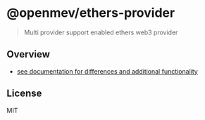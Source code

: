 # @openmev/ethers-provider

> Multi provider support enabled ethers web3 provider

## Overview

- [see documentation for differences and additional functionality](https://manifoldfinance.github.io/ethers-provider)


## License

MIT
